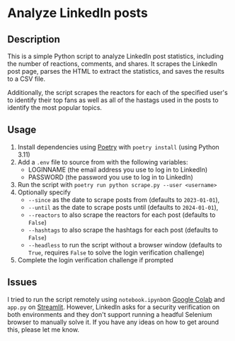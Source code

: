 # Analyze LinkedIn posts

## Description

This is a simple Python script to analyze LinkedIn post statistics, including the number of reactions, comments, and shares. It scrapes the LinkedIn post page, parses the HTML to extract the statistics, and saves the results to a CSV file.

Additionally, the script scrapes the reactors for each of the specified user's to identify their top fans as well as all of the hastags used in the posts to identify the most popular topics.

## Usage

1. Install dependencies using [Poetry](https://github.com/python-poetry/poetry) with `poetry install` (using Python 3.11)
2. Add a `.env` file to source from with the following variables:
    - LOGINNAME (the email address you use to log in to LinkedIn)
    - PASSWORD (the password you use to log in to LinkedIn)
3. Run the script with `poetry run python scrape.py --user <username>`
4. Optionally specify
    - `--since` as the date to scrape posts from (defaults to `2023-01-01`),
    - `--until` as the date to scrape posts until (defaults to `2024-01-01`),
    - `--reactors` to also scrape the reactors for each post (defaults to `False`)
    - `--hashtags` to also scrape the hashtags for each post (defaults to `False`)
    - `--headless` to run the script without a browser window (defaults to `True`, requires `False` to solve the login verification challenge)
5. Complete the login verification challenge if prompted

## Issues

I tried to run the script remotely using `notebook.ipynb`on [Google Colab](https://colab.research.google.com) and `app.py` on [Streamlit](https://streamlit.io). However, LinkedIn asks for a security verification on both environments and they don't support running a headful Selenium browser to manually solve it. If you have any ideas on how to get around this, please let me know.